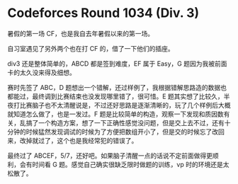 # Codeforces Round 1034 (Div. 3)

暑假的第一场 CF，也是我自去年暑假以来的第一场。

自习室遇见了另外两个也在打 CF 的，借了一下他们的插座。

div3 还是整体简单的，ABCD 都是签到难度，EF 属于 Easy，G 题因为我被前面卡的太久没来得及细想。

赛时先签了 ABC，D 题想出一个错解，还过样例了，我根据错解思路造的数据也都能过，最终调到比赛结束也没发现哪里错了，很可惜。E 题其实想了比较久，半夜打比赛脑子也不太清醒说是，不过还好思路是逐渐清晰的，玩了几个样例后大概就知道怎么做了，也是一发过。F 题是比较简单的构造，观察一下发现和质因数有关，乱搞了一个构造方案，想了一下正确性感觉没问题，但是交上去不过，还有十分钟的时候猛然发现调试的时候为了方便把数组开小了，但是交的时候忘了改回来，改掉就过了，这个也是我经常犯的错误了。

最终过了 ABCEF，5/7，还好吧。如果脑子清醒一点的话说不定前面做得更顺利，会有时间看 G 题。感觉自己确实很缺乏限时做题的训练，vp 时的环境还是太松散了。